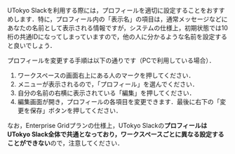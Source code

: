 UTokyo Slackを利用する際には，プロフィールを適切に設定することをおすすめします．特に，プロフィール内の「表示名」の項目は，通常<!--見る側が環境設定で変えていない限り-->メッセージなどにあなたの名前として表示される情報ですが，システムの仕様上，初期状態では10桁の共通IDになってしまっていますので，他の人に分かるような名前を設定すると良いでしょう．

プロフィールを変更する手順は以下の通りです（PCで利用している場合）．

1. ワークスペースの画面右上にある人のマークを押してください．
1. メニューが表示されるので，「プロフィール」を選んでください．
1. 自分の名前の右横に表示されている「編集」を押してください．
1. 編集画面が開き，プロフィールの各項目を変更できます．最後に右下の「変更を保存」ボタンを押してください．

なお，Enterprise Gridプランの仕様上，UTokyo Slackの**プロフィールはUTokyo Slack全体で共通となっており，ワークスペースごとに異なる設定することができない**ので，注意してください．
